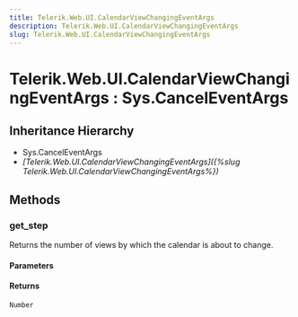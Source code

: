 ```yaml
---
title: Telerik.Web.UI.CalendarViewChangingEventArgs
description: Telerik.Web.UI.CalendarViewChangingEventArgs
slug: Telerik.Web.UI.CalendarViewChangingEventArgs
---
```


# Telerik.Web.UI.CalendarViewChangingEventArgs : Sys.CancelEventArgs 

## Inheritance Hierarchy

* Sys.CancelEventArgs
* *[Telerik.Web.UI.CalendarViewChangingEventArgs]({%slug Telerik.Web.UI.CalendarViewChangingEventArgs%})*


## Methods

###  get_step

Returns the number of views by which the calendar is about to change.

#### Parameters

#### Returns

`Number` 



